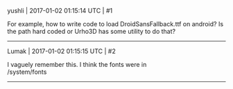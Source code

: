 yushli | 2017-01-02 01:15:14 UTC | #1

For example, how to write code to load DroidSansFallback.ttf on android? Is the path hard coded or Urho3D has some utility to do that?

-------------------------

Lumak | 2017-01-02 01:15:15 UTC | #2

I vaguely remember this. I think the fonts were in  
/system/fonts

-------------------------

